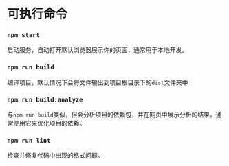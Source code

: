 # 可执行命令

### `npm start`

启动服务，自动打开默认浏览器展示你的页面，通常用于本地开发。

### `npm run build`

编译项目，默认情况下会将文件输出到项目根目录下的`dist`文件夹中

### `npm run build:analyze`

与`npm run build`类似，但会分析项目的依赖包，并在网页中展示分析的结果，通常使用它来优化项目的依赖。

### `npm run lint`

检查并修复代码中出现的格式问题。
